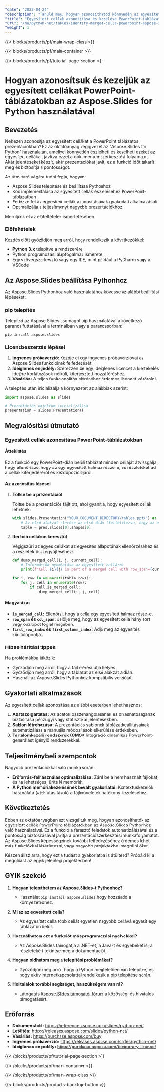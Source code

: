 ```yaml
---
"date": "2025-04-24"
"description": "Tanuld meg, hogyan azonosíthatod könnyedén az egyesített cellákat a PowerPoint-táblázatokban az Aspose.Slides Pythonhoz segítségével. Egyszerűsítsd a dokumentumszerkesztési folyamatot és növeld a prezentáció pontosságát."
"title": "Egyesített cellák azonosítása és kezelése PowerPoint-táblázatokban az Aspose.Slides for Python használatával"
"url": "/hu/python-net/tables/identify-merged-cells-powerpoint-aspose-slides-python/"
"weight": 1
---
```


{{< blocks/products/pf/main-wrap-class >}}

{{< blocks/products/pf/main-container >}}

{{< blocks/products/pf/tutorial-page-section >}}
# Hogyan azonosítsuk és kezeljük az egyesített cellákat PowerPoint-táblázatokban az Aspose.Slides for Python használatával

## Bevezetés

Nehezen azonosítja az egyesített cellákat a PowerPoint táblázatos prezentációkban? Ez az oktatóanyag végigvezet az "Aspose.Slides for Python" használatán, amellyel könnyedén észlelheti és kezelheti ezeket az egyesített cellákat, javítva ezzel a dokumentumszerkesztési folyamatot. Akár jelentéseket készít, akár prezentációkat javít, ez a funkció időt takarít meg és biztosítja a pontosságot.

Az útmutató végére tudni fogja, hogyan:
- Aspose.Slides telepítése és beállítása Pythonhoz
- Kód implementálása az egyesített cellák észleléséhez PowerPoint-táblázatban
- Fedezze fel az egyesített cellák azonosításának gyakorlati alkalmazásait
- Optimalizálja a teljesítményt nagyobb prezentációkhoz

Merüljünk el az előfeltételek ismertetésében.

### Előfeltételek

Kezdés előtt győződjön meg arról, hogy rendelkezik a következőkkel:
- **Python 3.x** telepítve a rendszerére
- Python programozási alapfogalmak ismerete
- Egy szövegszerkesztő vagy egy IDE, mint például a PyCharm vagy a VSCode

## Az Aspose.Slides beállítása Pythonhoz

Az Aspose.Slides Pythonhoz való használatához kövesse az alábbi beállítási lépéseket:

### pip telepítés

Telepítsd az Aspose.Slides csomagot pip használatával a következő parancs futtatásával a terminálban vagy a parancssorban:
```bash
pip install aspose.slides
```

### Licencbeszerzés lépései

1. **Ingyenes próbaverzió:** Kezdje el egy ingyenes próbaverzióval az Aspose.Slides funkcióinak felfedezését.
2. **Ideiglenes engedély:** Szerezzen be egy ideiglenes licencet a kiértékelés idejére korlátozások nélküli, kiterjesztett hozzáféréshez.
3. **Vásárlás:** A teljes funkcionalitás eléréséhez érdemes licencet vásárolni.

A telepítés után inicializálja a környezetet az alábbiak szerint:
```python
import aspose.slides as slides

# Prezentációs objektum inicializálása
presentation = slides.Presentation()
```

## Megvalósítási útmutató

### Egyesített cellák azonosítása PowerPoint-táblázatokban

#### Áttekintés

Ez a funkció egy PowerPoint-dián belüli táblázat minden celláját átvizsgálja, hogy ellenőrizze, hogy az egy egyesített halmaz része-e, és részleteket ad a cellák kiterjedéséről és kezdőpozíciójáról.

#### Az azonosítás lépései
1. **Töltse be a prezentációt**
   
   Töltse be a prezentációs fájlt ott, ahol gyanítja, hogy egyesített cellák lehetnek:
   ```python
   with slides.Presentation("YOUR_DOCUMENT_DIRECTORY/tables.pptx") as pres:
       # Az első alakzat elérése az első dián (feltételezve, hogy az egy táblázat)
       table = pres.slides[0].shapes[0]
   ```

2. **Iteráció cellákon keresztül**
   
   Végigszűri az egyes cellákat az egyesítés állapotának ellenőrzéséhez és a részletek összegyűjtéséhez:
   ```python
   def dump_merged_cell(i, j, current_cell):
       # Információk nyomtatása az egyesített celláról
       print(f"Cell {i}{j} is part of a merged cell with row_span={current_cell.row_span}, col_span={current_cell.col_span}, starting from Cell {current_cell.first_row_index}{current_cell.first_column_index}.")
   
   for i, row in enumerate(table.rows):
       for j, cell in enumerate(row):
           if cell.is_merged_cell:
               dump_merged_cell(i, j, cell)
   ```

#### Magyarázat
- **`is_merged_cell`:** Ellenőrzi, hogy a cella egy egyesített halmaz része-e.
- **`row_span` és `col_span`:** Jelölje meg, hogy az egyesített cella hány sort vagy oszlopot foglal magában.
- **`first_row_index` és `first_column_index`:** Adja meg az egyesítés kiindulópontját.

### Hibaelhárítási tippek

Ha problémákba ütközik:
- Győződjön meg arról, hogy a fájl elérési útja helyes.
- Győződjön meg arról, hogy a táblázat az első alakzat a dián.
- Használj az Aspose.Slides Pythonhoz kompatibilis verzióját.

## Gyakorlati alkalmazások

Az egyesített cellák azonosítása az alábbi esetekben lehet hasznos:
1. **Adatszolgáltatás:** Az adatok összehangolásának és olvashatóságának biztosítása pénzügyi vagy statisztikai jelentésekben.
2. **Sablon létrehozása:** A prezentációs sablonok táblázatbeállításainak automatizálása a manuális módosítások elkerülése érdekében.
3. **Tartalomkezelő rendszerek (CMS):** Integráció dinamikus PowerPoint-generálást igénylő rendszerekkel.

## Teljesítménybeli szempontok

Nagyobb prezentációkkal való munka során:
- **Erőforrás-felhasználás optimalizálása:** Zárd be a nem használt fájlokat, és ha lehetséges, üríts ki memóriát.
- **A Python memóriakezelésének bevált gyakorlatai:** Kontextuskezelők használata (`with` utasítások) a fájlműveletek hatékony kezeléséhez.

## Következtetés

Ebben az oktatóanyagban azt vizsgáltuk meg, hogyan azonosíthatók az egyesített cellák PowerPoint-táblázatokban az Aspose.Slides Pythonhoz való használatával. Ez a funkció a fárasztó feladatok automatizálásával és a pontosság biztosításával javítja a prezentációszerkesztési munkafolyamatot. Az Aspose.Slides képességeinek további felfedezéséhez érdemes lehet más funkciókkal kísérletezni, vagy nagyobb projektekbe integrálni őket.

Készen állsz arra, hogy ezt a tudást a gyakorlatba is átültesd? Próbáld ki a megoldást az egyik jelenlegi projektedben!

## GYIK szekció

1. **Hogyan telepíthetem az Aspose.Slides-t Pythonhoz?**
   - Használat `pip install aspose.slides` hogy hozzáadd a környezetedhez.

2. **Mi az az egyesített cella?**
   - Az egyesített cella több cellát egyetlen nagyobb cellává egyesít egy táblázaton belül.

3. **Használhatom ezt a funkciót más programozási nyelvekkel?**
   - Az Aspose.Slides támogatja a .NET-et, a Java-t és egyebeket is; a részletekért tekintse meg a dokumentációt.

4. **Hogyan oldhatom meg a telepítési problémákat?**
   - Győződjön meg arról, hogy a Python megfelelően van telepítve, és hogy aktív internetkapcsolattal rendelkezik a pip telepítése során.

5. **Hol találok további segítséget, ha szükségem van rá?**
   - Látogatás [Aspose.Slides támogatói fórum](https://forum.aspose.com/c/slides/11) a közösségi és hivatalos támogatásért.

## Erőforrás
- **Dokumentáció:** https://reference.aspose.com/slides/python-net/
- **Letöltés:** https://releases.aspose.com/slides/python-net/
- **Vásárlás:** https://purchase.aspose.com/buy
- **Ingyenes próbaverzió:** https://releases.aspose.com/slides/python-net/
- **Ideiglenes engedély:** https://purchase.aspose.com/temporary-license/

{{< /blocks/products/pf/tutorial-page-section >}}

{{< /blocks/products/pf/main-container >}}

{{< /blocks/products/pf/main-wrap-class >}}

{{< blocks/products/products-backtop-button >}}